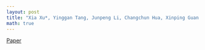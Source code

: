 ```yaml
---
layout: post
title: "Xia Xu*, Yinggan Tang, Junpeng Li, Changchun Hua, Xinping Guan. Dynamic Multi-Swarm Particle Swarm Optimizer with Cooperative Learning Strategy. Applied Soft Computing, 29: 169-183, 2015."
math: true
---
```

<a href="https://doi.org/10.1016/j.asoc.2014.12.026" target="_blank">Paper</a>
